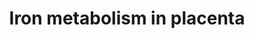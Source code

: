 ---
annotations:
- id: PW:0000591
  parent: regulatory pathway
  type: Pathway Ontology
  value: iron transport pathway
- id: PW:0000590
  parent: regulatory pathway
  type: Pathway Ontology
  value: iron homeostasis pathway
authors:
- Jcompai
- Khanspers
- MartijnVanIersel
- Evelo
- MaintBot
- Ddigles
- Egonw
- AMTan
citedin:
- link: PMC9138293
description: During pregnancy, iron is transported from mother to fetus across the
  placenta. Iron is essential for many biological processes, including the transfer
  of oxygen in blood, but it can also be toxic. Elaborate and elegant mechanisms have
  evolved to make sure that the potential for oxidative damage is minimized. This
  description of Iron pathway through the placenta, and its regulation is purposed
  to understand the effect of Iron deficiency or Iron overload of the mother on the
  fetus.   Proteins on this pathway have targeted assays available via the [https://assays.cancer.gov/available_assays?wp_id=WP2007
  CPTAC Assay Portal]
last-edited: 2019-09-12
organisms:
- Homo sapiens
redirect_from:
- /index.php/Pathway:WP2007
- /instance/WP2007
- /instance/WP2007_rr106626
revision: r106626
schema-jsonld:
- '@context': https://schema.org/
  '@id': https://wikipathways.github.io/pathways/WP2007.html
  '@type': Dataset
  creator:
    '@type': Organization
    name: WikiPathways
  description: During pregnancy, iron is transported from mother to fetus across the
    placenta. Iron is essential for many biological processes, including the transfer
    of oxygen in blood, but it can also be toxic. Elaborate and elegant mechanisms
    have evolved to make sure that the potential for oxidative damage is minimized.
    This description of Iron pathway through the placenta, and its regulation is purposed
    to understand the effect of Iron deficiency or Iron overload of the mother on
    the fetus.   Proteins on this pathway have targeted assays available via the [https://assays.cancer.gov/available_assays?wp_id=WP2007
    CPTAC Assay Portal]
  keywords:
  - FeII
  - FeIII
  - HAMP
  - HEPHL1
  - IREB2
  - IRP1
  - MCOLN1
  - SLC11A2
  - SLC40A1
  - STEAP3
  - TF
  - TFR1
  - TFR2
  - foetal HAMP?
  - foetal TF
  license: CC0
  name: Iron metabolism in placenta
seo: CreativeWork
title: Iron metabolism in placenta
wpid: WP2007
---